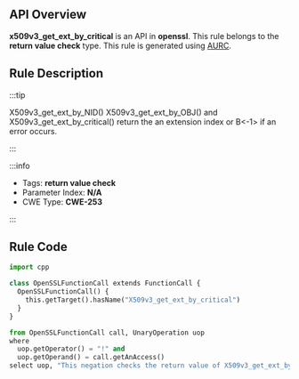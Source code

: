 ---
---


## API Overview
**x509v3_get_ext_by_critical** is an API in **openssl**. This rule belongs to the **return value check** type. This rule is generated using [AURC](../../tools/AURC).
## Rule Description

:::tip

X509v3_get_ext_by_NID() X509v3_get_ext_by_OBJ() and X509v3_get_ext_by_critical() return the an extension index or B\<-1\> if an error occurs.

:::

:::info

- Tags: **return value check**
- Parameter Index: **N/A**
- CWE Type: **CWE-253**

:::

## Rule Code
```python
import cpp

class OpenSSLFunctionCall extends FunctionCall {
  OpenSSLFunctionCall() {
    this.getTarget().hasName("X509v3_get_ext_by_critical")
  }
}

from OpenSSLFunctionCall call, UnaryOperation uop
where
  uop.getOperator() = "!" and
  uop.getOperand() = call.getAnAccess()
select uop, "This negation checks the return value of X509v3_get_ext_by_critical."
```